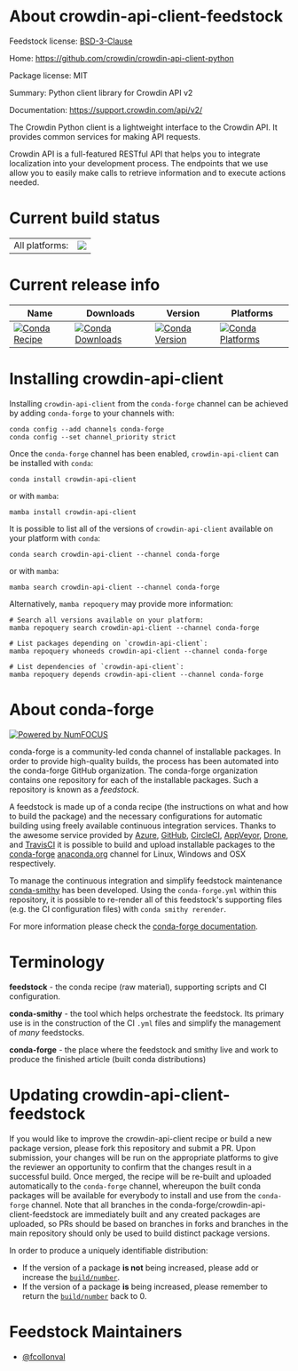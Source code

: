 About crowdin-api-client-feedstock
==================================

Feedstock license: [BSD-3-Clause](https://github.com/conda-forge/crowdin-api-client-feedstock/blob/main/LICENSE.txt)

Home: https://github.com/crowdin/crowdin-api-client-python

Package license: MIT

Summary: Python client library for Crowdin API v2

Documentation: https://support.crowdin.com/api/v2/

The Crowdin Python client is a lightweight interface to the Crowdin API.
It provides common services for making API requests.

Crowdin API is a full-featured RESTful API that helps you to integrate
localization into your development process. The endpoints that we use allow
you to easily make calls to retrieve information and to execute actions needed.


Current build status
====================


<table><tr><td>All platforms:</td>
    <td>
      <a href="https://dev.azure.com/conda-forge/feedstock-builds/_build/latest?definitionId=18576&branchName=main">
        <img src="https://dev.azure.com/conda-forge/feedstock-builds/_apis/build/status/crowdin-api-client-feedstock?branchName=main">
      </a>
    </td>
  </tr>
</table>

Current release info
====================

| Name | Downloads | Version | Platforms |
| --- | --- | --- | --- |
| [![Conda Recipe](https://img.shields.io/badge/recipe-crowdin--api--client-green.svg)](https://anaconda.org/conda-forge/crowdin-api-client) | [![Conda Downloads](https://img.shields.io/conda/dn/conda-forge/crowdin-api-client.svg)](https://anaconda.org/conda-forge/crowdin-api-client) | [![Conda Version](https://img.shields.io/conda/vn/conda-forge/crowdin-api-client.svg)](https://anaconda.org/conda-forge/crowdin-api-client) | [![Conda Platforms](https://img.shields.io/conda/pn/conda-forge/crowdin-api-client.svg)](https://anaconda.org/conda-forge/crowdin-api-client) |

Installing crowdin-api-client
=============================

Installing `crowdin-api-client` from the `conda-forge` channel can be achieved by adding `conda-forge` to your channels with:

```
conda config --add channels conda-forge
conda config --set channel_priority strict
```

Once the `conda-forge` channel has been enabled, `crowdin-api-client` can be installed with `conda`:

```
conda install crowdin-api-client
```

or with `mamba`:

```
mamba install crowdin-api-client
```

It is possible to list all of the versions of `crowdin-api-client` available on your platform with `conda`:

```
conda search crowdin-api-client --channel conda-forge
```

or with `mamba`:

```
mamba search crowdin-api-client --channel conda-forge
```

Alternatively, `mamba repoquery` may provide more information:

```
# Search all versions available on your platform:
mamba repoquery search crowdin-api-client --channel conda-forge

# List packages depending on `crowdin-api-client`:
mamba repoquery whoneeds crowdin-api-client --channel conda-forge

# List dependencies of `crowdin-api-client`:
mamba repoquery depends crowdin-api-client --channel conda-forge
```


About conda-forge
=================

[![Powered by
NumFOCUS](https://img.shields.io/badge/powered%20by-NumFOCUS-orange.svg?style=flat&colorA=E1523D&colorB=007D8A)](https://numfocus.org)

conda-forge is a community-led conda channel of installable packages.
In order to provide high-quality builds, the process has been automated into the
conda-forge GitHub organization. The conda-forge organization contains one repository
for each of the installable packages. Such a repository is known as a *feedstock*.

A feedstock is made up of a conda recipe (the instructions on what and how to build
the package) and the necessary configurations for automatic building using freely
available continuous integration services. Thanks to the awesome service provided by
[Azure](https://azure.microsoft.com/en-us/services/devops/), [GitHub](https://github.com/),
[CircleCI](https://circleci.com/), [AppVeyor](https://www.appveyor.com/),
[Drone](https://cloud.drone.io/welcome), and [TravisCI](https://travis-ci.com/)
it is possible to build and upload installable packages to the
[conda-forge](https://anaconda.org/conda-forge) [anaconda.org](https://anaconda.org/)
channel for Linux, Windows and OSX respectively.

To manage the continuous integration and simplify feedstock maintenance
[conda-smithy](https://github.com/conda-forge/conda-smithy) has been developed.
Using the ``conda-forge.yml`` within this repository, it is possible to re-render all of
this feedstock's supporting files (e.g. the CI configuration files) with ``conda smithy rerender``.

For more information please check the [conda-forge documentation](https://conda-forge.org/docs/).

Terminology
===========

**feedstock** - the conda recipe (raw material), supporting scripts and CI configuration.

**conda-smithy** - the tool which helps orchestrate the feedstock.
                   Its primary use is in the construction of the CI ``.yml`` files
                   and simplify the management of *many* feedstocks.

**conda-forge** - the place where the feedstock and smithy live and work to
                  produce the finished article (built conda distributions)


Updating crowdin-api-client-feedstock
=====================================

If you would like to improve the crowdin-api-client recipe or build a new
package version, please fork this repository and submit a PR. Upon submission,
your changes will be run on the appropriate platforms to give the reviewer an
opportunity to confirm that the changes result in a successful build. Once
merged, the recipe will be re-built and uploaded automatically to the
`conda-forge` channel, whereupon the built conda packages will be available for
everybody to install and use from the `conda-forge` channel.
Note that all branches in the conda-forge/crowdin-api-client-feedstock are
immediately built and any created packages are uploaded, so PRs should be based
on branches in forks and branches in the main repository should only be used to
build distinct package versions.

In order to produce a uniquely identifiable distribution:
 * If the version of a package **is not** being increased, please add or increase
   the [``build/number``](https://docs.conda.io/projects/conda-build/en/latest/resources/define-metadata.html#build-number-and-string).
 * If the version of a package **is** being increased, please remember to return
   the [``build/number``](https://docs.conda.io/projects/conda-build/en/latest/resources/define-metadata.html#build-number-and-string)
   back to 0.

Feedstock Maintainers
=====================

* [@fcollonval](https://github.com/fcollonval/)

